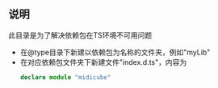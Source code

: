 ## 说明
此目录是为了解决依赖包在TS环境不可用问题

 - 在@type目录下新建以依赖包为名称的文件夹，例如"myLib"
 - 在对应依赖包文件夹下新建文件"index.d.ts"，内容为
   ```ts
   declare module "midicube"
   ```